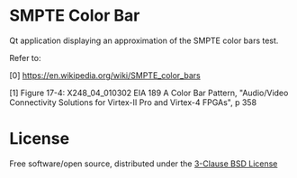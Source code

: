 # SMPTE Color Bar

Qt application displaying an approximation of the SMPTE color bars test.

Refer to:

[0] https://en.wikipedia.org/wiki/SMPTE_color_bars

[1] Figure 17-4: X248_04_010302 EIA 189 A Color Bar Pattern, "Audio/Video Connectivity Solutions for Virtex-II Pro and Virtex-4 FPGAs", p 358

# License

Free software/open source, distributed under the [3-Clause BSD License](https://opensource.org/licenses/BSD-3-Clause)
